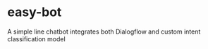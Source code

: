 # easy-bot
A simple line chatbot integrates both Dialogflow and custom intent classification model 
